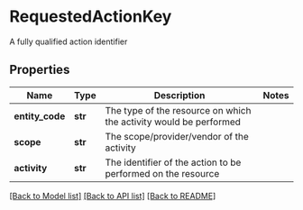 # RequestedActionKey

A fully qualified action identifier

## Properties
Name | Type | Description | Notes
------------ | ------------- | ------------- | -------------
**entity_code** | **str** | The type of the resource on which the activity would be performed | 
**scope** | **str** | The scope/provider/vendor of the activity | 
**activity** | **str** | The identifier of the action to be performed on the resource | 

[[Back to Model list]](../README.md#documentation-for-models) [[Back to API list]](../README.md#documentation-for-api-endpoints) [[Back to README]](../README.md)


